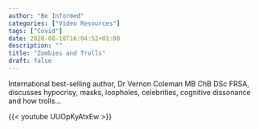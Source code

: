 ```yaml
---
author: "Be Informed"
categories: ["Video Resources"]
tags: ["Covid"]
date: 2020-08-10T16:04:52+01:00
description: ""
title: "Zombies and Trolls"
draft: false
---
```


International best-selling author, Dr Vernon Coleman MB ChB DSc FRSA, discusses hypocrisy, masks, loopholes, celebrities, cognitive dissonance and how trolls...  

{{< youtube UUOpKyAtxEw >}}